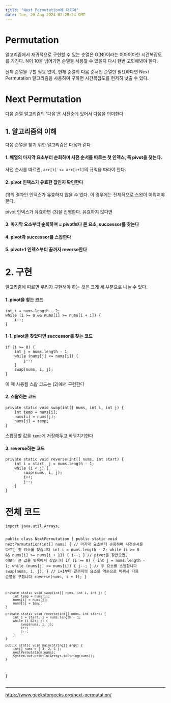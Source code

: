 ```yaml
---
title: "Next Permutation에 대하여"
date: Tue, 20 Aug 2024 07:20:24 GMT
---
```


<h1 id="permutation">Permutation</h1>
<p>알고리즘에서 재귀적으로 구현할 수 있는 순열은 O(N!)이라는 어마어마한 시간복잡도를 가진다. N이 10을 넘어가면 순열을 사용할 수 있을지 다시 한번 고민해봐야 한다.</p>
<p>전체 순열을 구할 필요 없이, 현재 순열의 다음 순서인 순열만 필요하다면 Next Permutation 알고리즘을 사용하여 구하면 시간복잡도를 현저히 낮출 수 있다. </p>
<h1 id="next-permutation">Next Permutation</h1>
<p>다음 순열 알고리즘의 '다음'은 사전순에 있어서 다음을 의미한다</p>
<h2 id="1-알고리즘의-이해">1. 알고리즘의 이해</h2>
<p>다음 순열을 찾기 위한 알고리즘은 다음과 같다</p>
<h4 id="1-배열의-마지막-요소부터-순회하며-사전-순서를-따르는-첫-인덱스-즉-pivot을-찾는다">1. 배열의 마지막 요소부터 순회하며 사전 순서를 따르는 첫 인덱스, 즉 pivot을 찾는다.</h4>
<p>사전 순서를 따르면, <code>arr[i] &lt;= arr[i+1]</code>의 규칙을 따라야 한다. </p>
<h4 id="2-pivot-인덱스가-유효한-값인지-확인한다">2. pivot 인덱스가 유효한 값인지 확인한다</h4>
<p>(1)의 결과인 인덱스가 유효하지 않을 수 있다. 이 경우에는 전체적으로 스왑이 이뤄져야 한다.</p>
<p>pivot 인덱스가 유효하면 (3)을 진행한다.
유효하지 않다면 </p>
<h4 id="3-마지막-요소부터-순회하며--pivot보다-큰-요소-successor를-찾는다">3. 마지막 요소부터 순회하며 = pivot보다 큰 요소, successor를 찾는다</h4>
<h4 id="4-pivot과-successor를-스왑한다">4. pivot과 successor를 스왑한다</h4>
<h4 id="5-pivot1-인덱스부터-끝까지-reverse한다">5. pivot+1 인덱스부터 끝까지 reverse한다</h4>
<h1 id="2-구현">2. 구현</h1>
<p>알고리즘에 따르면 우리가 구현해야 하는 것은 크게 세 부분으로 나눌 수 있다. </p>
<h4 id="1-pivot을-찾는-코드">1. pivot을 찾는 코드</h4>
<pre><code class="language-java">int i = nums.length - 2;
while (i &gt;= 0 &amp;&amp; nums[i] &gt;= nums[i + 1]) {
    i--;
}</code></pre>
<h4 id="1-1-pivot을-찾았다면-successor를-찾는-코드">1-1. pivot을 찾았다면 successor를 찾는 코드</h4>
<pre><code class="language-java">if (i &gt;= 0) {
    int j = nums.length - 1;
    while (nums[j] &lt;= nums[i]) {
        j--;
    }
    swap(nums, i, j);
}</code></pre>
<p>이 때 사용될 스왑 코드는 (2)에서 구현한다</p>
<h4 id="2-스왑하는-코드">2. 스왑하는 코드</h4>
<pre><code class="language-java">private static void swap(int[] nums, int i, int j) {
    int temp = nums[i];
    nums[i] = nums[j];
    nums[j] = temp;
}</code></pre>
<p>스왑당할 값을 <code>temp</code>에 저장해두고 바꿔치기한다</p>
<h4 id="3-reverse하는-코드">3. reverse하는 코드</h4>
<pre><code class="language-java">private static void reverse(int[] nums, int start) {
    int i = start, j = nums.length - 1;
    while (i &lt; j) {
        swap(nums, i, j);
        i++;
        j--;
    }
}</code></pre>
<h1 id="전체-코드">전체 코드</h1>
<pre><code class="language-java">import java.util.Arrays;

public class NextPermutation {
    public static void nextPermutation(int[] nums) {
        // 마지막 요소부터 순회하며 사전순서를 따르는 첫 요소를 찾습니다
        int i = nums.length - 2;
        while (i &gt;= 0 &amp;&amp; nums[i] &gt;= nums[i + 1]) {
            i--;
        }
        // pivot을 찾았으면, 이보다 큰 값을 뒷쪽에서 찾습니다
        if (i &gt;= 0) {
            int j = nums.length - 1;
            while (nums[j] &lt;= nums[i]) {
                j--;
            }
            // 두 요소를 스왑합니다
            swap(nums, i, j);
        }
        // i+1부터 끝까지의 요소를 역순으로 바꿔서 다음 순열을 구합니다
        reverse(nums, i + 1);
    }

    private static void swap(int[] nums, int i, int j) {
        int temp = nums[i];
        nums[i] = nums[j];
        nums[j] = temp;
    }

    private static void reverse(int[] nums, int start) {
        int i = start, j = nums.length - 1;
        while (i &lt; j) {
            swap(nums, i, j);
            i++;
            j--;
        }
    }

    public static void main(String[] args) {
        int[] nums = { 3, 2, 1 };
        nextPermutation(nums);
        System.out.println(Arrays.toString(nums));
    }
}</code></pre>
<hr />
<p><a href="https://www.geeksforgeeks.org/next-permutation/">https://www.geeksforgeeks.org/next-permutation/</a></p>